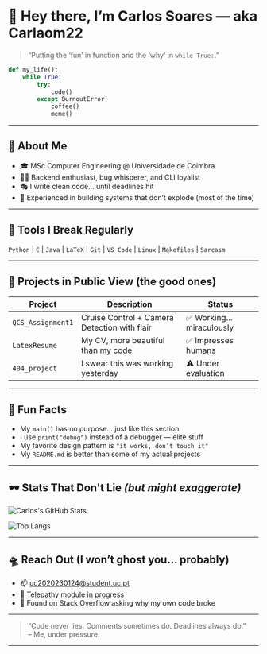 # 👋 Hey there, I’m Carlos Soares — aka Carlaom22

> “Putting the ‘fun’ in function and the ‘why’ in `while True:`.”

```python
def my_life():
    while True:
        try:
            code()
        except BurnoutError:
            coffee()
            meme()
```

---

## 🧠 About Me

- 🎓 MSc Computer Engineering @ Universidade de Coimbra  
- 👨‍💻 Backend enthusiast, bug whisperer, and CLI loyalist  
- 🎭 I write clean code... until deadlines hit  
- 🛑 Experienced in building systems that don’t explode (most of the time)

---

## 🧰 Tools I Break Regularly

`Python` | `C` | `Java` | `LaTeX` | `Git` | `VS Code` | `Linux` | `Makefiles` | `Sarcasm`

---

## 🚧 Projects in Public View (the good ones)

| Project              | Description                                      | Status       |
|----------------------|--------------------------------------------------|--------------|
| `QCS_Assignment1`    | Cruise Control + Camera Detection with flair     | ✅ Working... miraculously |
| `LatexResume`        | My CV, more beautiful than my code               | ✅ Impresses humans |
| `404_project`        | I swear this was working yesterday               | ⚠️ Under evaluation |

---

## 🤡 Fun Facts

- My `main()` has no purpose... just like this section
- I use `print("debug")` instead of a debugger — elite stuff
- My favorite design pattern is `"it works, don’t touch it"`
- My `README.md` is better than some of my actual projects

---

## 🕶️ Stats That Don't Lie *(but might exaggerate)*

![Carlos's GitHub Stats](https://github-readme-stats.vercel.app/api?username=Carlaom22&show_icons=true&theme=radical)

![Top Langs](https://github-readme-stats.vercel.app/api/top-langs/?username=Carlaom22&layout=compact&theme=radical)

---

## 🛸 Reach Out (I won’t ghost you... probably)

- 📫 uc2020230124@student.uc.pt
- 🧠 Telepathy module in progress
- 🐍 Found on Stack Overflow asking why my own code broke

---

> “Code never lies. Comments sometimes do. Deadlines always do.”  
> – Me, under pressure.

---
